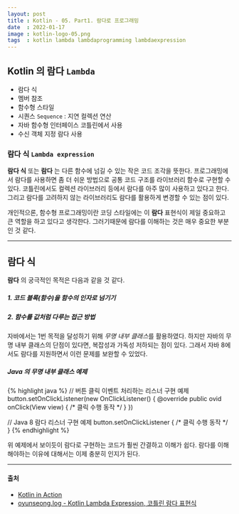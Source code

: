 ```yaml
---
layout: post
title : Kotlin - 05. Part1. 람다로 프로그래밍
date  : 2022-01-17
image : kotlin-logo-05.png
tags  : kotlin lambda lambdaprogramming lambdaexpression
---
```


## Kotlin 의 람다 `Lambda`

- 람다 식
- 멤버 참조
- 함수형 스타일
- 시퀀스 `Sequence` : 지연 컬렉션 연산
- 자바 함수형 인터페이스 코틀린에서 사용
- 수신 객체 지정 람다 사용

### 람다 식 `Lambda expression`
**람다 식** 또는 **람다** 는 다른 함수에 넘길 수 있는 작은 코드 조각을 뜻한다. 프로그래밍에서 람다를 사용하면 좀 더 쉬운 방법으로 공통 코드 구조를 라이브러리 함수로 구현할 수 있다.
코틀린에서도 컬렉션 라이브러리 등에서 람다를 아주 많이 사용하고 있다고 한다. 그리고 람다를 고려하지 않는 라이브러리도 람다를 활용하게 변경할 수 있는 점이 있다.

개인적으론, 함수형 프로그래밍이란 코딩 스타일에는 이 **람다** 표현식이 제일 중요하고 큰 역할을 하고 있다고 생각한다. 그러기때문에 람다를 이해하는 것은 매우 중요한 부분인 것 같다.

---

## 람다 식
**람다** 의 궁극적인 목적은 다음과 같을 것 같다.

##### 1. 코드 블록(함수)을 함수의 인자로 넘기기
##### 2. 함수를 값처럼 다루는 접근 방법

자바에서는 1번 목적을 달성하기 위해 *무명 내부 클래스*를 활용하였다. 하지만 자바의 무명 내부 클래스의 단점이 있다면, 복잡성과 가독성 저하되는 점이 있다. 그래서 자바 8에서도 람다를 지원하면서 이런 문제를 보완할 수 있었다.

##### Java 의 무명 내부 클래스 예제
{% highlight java %}
// 버튼 클릭 이벤트 처리하는 리스너 구현 예제
button.setOnClickListener(new OnClickListener() {
    @override
    public ovid onClick(View view) {
        /* 클릭 수행 동작 */
    }
})

// Java 8 람다 리스너 구현 예제
button.setOnClickListener { /* 클릭 수행 동작 */ }
{% endhighlight %}

위 예제에서 보이듯이 람다로 구현하는 코드가 훨씬 간결하고 이해가 쉽다.
람다를 이해해야하는 이유에 대해서는 이제 충분히 인지가 된다.








---

#### 출처
- [Kotlin in Action](https://www.manning.com/books/kotlin-in-action)
- [oyunseong.log - Kotlin Lambda Expression, 코틀린 람다 표현식](https://velog.io/@oyunseong/Kotlin-Lambda-Expression-%EC%BD%94%ED%8B%80%EB%A6%B0-%EB%9E%8C%EB%8B%A4-%ED%91%9C%ED%98%84%EC%8B%9D)
